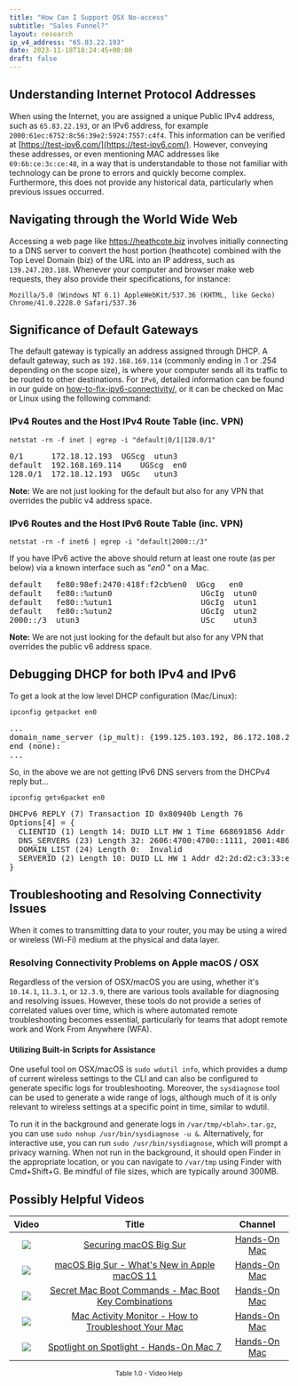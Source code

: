```yaml
---
title: "How Can I Support OSX No-access"
subtitle: "Sales Funnel?"
layout: research
ip_v4_address: "65.83.22.193"
date: 2023-11-18T18:24:45+00:00
draft: false
---
```


## Understanding Internet Protocol Addresses

When using the Internet, you are assigned a unique Public IPv4 address, such as ```65.83.22.193```, or an IPv6 address, for example ```2000:61ec:6752:8c56:39e2:5924:7557:c4f4```. This information can be verified at [https://test-ipv6.com/](https://test-ipv6.com/). However, conveying these addresses, or even mentioning MAC addresses like ```69:6b:ce:3c:ce:48```, in a way that is understandable to those not familiar with technology can be prone to errors and quickly become complex. Furthermore, this does not provide any historical data, particularly when previous issues occurred.
## Navigating through the World Wide Web

Accessing a web page like https://heathcote.biz involves initially connecting to a DNS server to convert the host portion (heathcote) combined with the Top Level Domain (biz) of the URL into an IP address, such as ```139.247.203.188```. Whenever your computer and browser make web requests, they also provide their specifications, for instance:
<br>

```plaintext
Mozilla/5.0 (Windows NT 6.1) AppleWebKit/537.36 (KHTML, like Gecko) Chrome/41.0.2228.0 Safari/537.36
```
## Significance of Default Gateways

The default gateway is typically an address assigned through DHCP. A default gateway, such as ```192.168.169.114``` (commonly ending in .1 or .254 depending on the scope size), is where your computer sends all its traffic to be routed to other destinations. For ```IPv6```, detailed information can be found in our guide on [how-to-fix-ipv6-connectivity/](/blog/how-to-fix-ipv6-connectivity/), or it can be checked on Mac or Linux using the following command:
<br>
### IPv4 Routes and the Host IPv4 Route Table (inc. VPN)
```netstat -rn -f inet | egrep -i "default|0/1|128.0/1"```

<pre>
0/1      172.18.12.193  UGScg  utun3
default  192.168.169.114    UGScg  en0
128.0/1  172.18.12.193  UGSc   utun3</pre>

**Note:** We are not just looking for the default but also for any VPN that overrides the public v4 address space.

### IPv6 Routes and the Host IPv6 Route Table (inc. VPN)
```netstat -rn -f inet6 | egrep -i "default|2000::/3"```

If you have IPv6 active the above should return at least one route (as per below) via a known interface such as "_en0_ " on a Mac. 

<pre>
default   fe80:98ef:2470:418f:f2cb%en0  UGcg   en0
default   fe80::%utun0                   UGcIg  utun0
default   fe80::%utun1                   UGcIg  utun1
default   fe80::%utun2                   UGcIg  utun2
2000::/3  utun3                          USc    utun3</pre>

**Note:** We are not just looking for the default but also for any VPN that overrides the public v6 address space.
<br>

## Debugging DHCP for both IPv4 and IPv6

To get a look at the low level DHCP configuration (Mac/Linux): 

```ipconfig getpacket en0```

<pre>
...
domain_name_server (ip_mult): {199.125.103.192, 86.172.108.246}
end (none):
...</pre>

So, in the above we are not getting IPv6 DNS servers from the DHCPv4 reply but...

```ipconfig getv6packet en0```

<pre>
DHCPv6 REPLY (7) Transaction ID 0x80940b Length 76
Options[4] = {
  CLIENTID (1) Length 14: DUID LLT HW 1 Time 668691856 Addr 69:6b:ce:3c:ce:48
  DNS_SERVERS (23) Length 32: 2606:4700:4700::1111, 2001:4860:4860::8844
  DOMAIN_LIST (24) Length 0:  Invalid
  SERVERID (2) Length 10: DUID LL HW 1 Addr d2:2d:d2:c3:33:ea
}</pre>




## Troubleshooting and Resolving Connectivity Issues

When it comes to transmitting data to your router, you may be using a wired or wireless (Wi-Fi) medium at the physical and data layer.
### Resolving Connectivity Problems on Apple macOS / OSX

Regardless of the version of OSX/macOS you are using, whether it's ```10.14.1```, ```11.3.1```, or ```12.3.9```, there are various tools available for diagnosing and resolving issues. However, these tools do not provide a series of correlated values over time, which is where automated remote troubleshooting becomes essential, particularly for teams that adopt remote work and Work From Anywhere (WFA).
#### Utilizing Built-in Scripts for Assistance

One useful tool on OSX/macOS is ```sudo wdutil info```, which provides a dump of current wireless settings to the CLI and can also be configured to generate specific logs for troubleshooting. Moreover, the ```sysdiagnose``` tool can be used to generate a wide range of logs, although much of it is only relevant to wireless settings at a specific point in time, similar to wdutil.

To run it in the background and generate logs in ```/var/tmp/<blah>.tar.gz```, you can use ```sudo nohup /usr/bin/sysdiagnose -u &```. Alternatively, for interactive use, you can run ```sudo /usr/bin/sysdiagnose```, which will prompt a privacy warning. When not run in the background, it should open Finder in the appropriate location, or you can navigate to ```/var/tmp``` using Finder with Cmd+Shift+G. Be mindful of file sizes, which are typically around 300MB.
## Possibly Helpful Videos

<link href="/plugins/lity/css/lity.min.css" rel="stylesheet">
<script src="/plugins/lity/js/lity.min.js"></script>
<div class="table1-start"></div>

|Video | Title | Channel |
| :---: | :---: | :---: |
|<a href="https://www.youtube.com/watch?v=7KdhJimuhNw" data-lity><img src="https://i.ytimg.com/vi/7KdhJimuhNw/default.jpg" class="img-fluid"></a>|<a href="https://www.youtube.com/watch?v=7KdhJimuhNw" data-lity>Securing macOS Big Sur</a>|<a target="_blank" href="https://www.youtube.com/channel/UCg43DP8MdHVcl4rFK_delBg" >Hands-On Mac</a>|
|<a href="https://www.youtube.com/watch?v=JMKi6o9kaZI" data-lity><img src="https://i.ytimg.com/vi/JMKi6o9kaZI/default.jpg" class="img-fluid"></a>|<a href="https://www.youtube.com/watch?v=JMKi6o9kaZI" data-lity>macOS Big Sur - What&#39;s New in Apple macOS 11</a>|<a target="_blank" href="https://www.youtube.com/channel/UCg43DP8MdHVcl4rFK_delBg" >Hands-On Mac</a>|
|<a href="https://www.youtube.com/watch?v=VwNYWAxHCgM" data-lity><img src="https://i.ytimg.com/vi/VwNYWAxHCgM/default.jpg" class="img-fluid"></a>|<a href="https://www.youtube.com/watch?v=VwNYWAxHCgM" data-lity>Secret Mac Boot Commands - Mac Boot Key Combinations</a>|<a target="_blank" href="https://www.youtube.com/channel/UCg43DP8MdHVcl4rFK_delBg" >Hands-On Mac</a>|
|<a href="https://www.youtube.com/watch?v=TWzWd_DiaJ0" data-lity><img src="https://i.ytimg.com/vi/TWzWd_DiaJ0/default.jpg" class="img-fluid"></a>|<a href="https://www.youtube.com/watch?v=TWzWd_DiaJ0" data-lity>Mac Activity Monitor - How to Troubleshoot Your Mac</a>|<a target="_blank" href="https://www.youtube.com/channel/UCg43DP8MdHVcl4rFK_delBg" >Hands-On Mac</a>|
|<a href="https://www.youtube.com/watch?v=RslZ4W1EPqk" data-lity><img src="https://i.ytimg.com/vi/RslZ4W1EPqk/default.jpg" class="img-fluid"></a>|<a href="https://www.youtube.com/watch?v=RslZ4W1EPqk" data-lity>Spotlight on Spotlight - Hands-On Mac 7</a>|<a target="_blank" href="https://www.youtube.com/channel/UCg43DP8MdHVcl4rFK_delBg" >Hands-On Mac</a>|

<center><small>Table 1.0 - Video Help</small></center>
 <br>
<div class="table1-end"></div>
<script type="text/javascript">
(function() {
    $('div.table1-start').nextUntil('div.table1-end', 'table').addClass('table thead-dark table-striped table-responsive rounded').attr('id', 't1');
    $('#t1').find('thead').addClass('thead-dark');
})();
</script>
